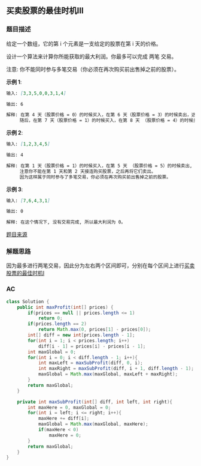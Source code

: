 ## 买卖股票的最佳时机III

### 题目描述

给定一个数组，它的第 i 个元素是一支给定的股票在第 i 天的价格。

设计一个算法来计算你所能获取的最大利润。你最多可以完成 两笔 交易。

注意: 你不能同时参与多笔交易（你必须在再次购买前出售掉之前的股票）。

**示例 1**:

```markdown
输入: [3,3,5,0,0,3,1,4]
```

```markdown
输出: 6
```

```markdown
解释: 在第 4 天（股票价格 = 0）的时候买入，在第 6 天（股票价格 = 3）的时候卖出，这笔交易所能获得利润 = 3-0 = 3 。
     随后，在第 7 天（股票价格 = 1）的时候买入，在第 8 天 （股票价格 = 4）的时候卖出，这笔交易所能获得利润 = 4-1 = 3 。
```

**示例 2**:

```markdown
输入: [1,2,3,4,5]
```

```markdown
输出: 4
```

```markdown
解释: 在第 1 天（股票价格 = 1）的时候买入，在第 5 天 （股票价格 = 5）的时候卖出, 这笔交易所能获得利润 = 5-1 = 4 。   
     注意你不能在第 1 天和第 2 天接连购买股票，之后再将它们卖出。   
     因为这样属于同时参与了多笔交易，你必须在再次购买前出售掉之前的股票。
```

**示例 3**:

```markdown
输入: [7,6,4,3,1]
```

```markdown
输出: 0 
```

```markdown
解释: 在这个情况下, 没有交易完成, 所以最大利润为 0。
```

[题目来源](https://leetcode-cn.com/problems/best-time-to-buy-and-sell-stock-iii)

### 解题思路

因为最多进行两笔交易，因此分为左右两个区间即可，分别在每个区间上进行[买卖股票的最佳时机I](买卖股票的最佳时机I.md)

### AC

```java
class Solution {
    public int maxProfit(int[] prices) {
        if(prices == null || prices.length <= 1)
            return 0;
        if(prices.length == 2)
            return Math.max(0, prices[1] - prices[0]);
        int[] diff = new int[prices.length - 1];
        for(int i = 1; i < prices.length; i++)
            diff[i - 1] = prices[i] - prices[i - 1];
        int maxGlobal = 0;
        for(int i = 0; i < diff.length - 1; i++){
            int maxLeft = maxSubProfit(diff, 0, i);
            int maxRight = maxSubProfit(diff, i + 1, diff.length - 1);
            maxGlobal = Math.max(maxGlobal, maxLeft + maxRight);
        }
        return maxGlobal;
    }

    private int maxSubProfit(int[] diff, int left, int right){
        int maxHere = 0, maxGlobal = 0;
        for(int i = left; i <= right; i++){
            maxHere += diff[i];
            maxGlobal = Math.max(maxGlobal, maxHere);
            if(maxHere < 0)
                maxHere = 0;
        }
        return maxGlobal;
    }
}
```